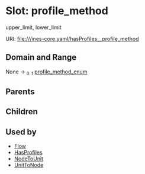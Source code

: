 
# Slot: profile_method

upper_limit, lower_limit

URI: [file:///ines-core.yaml/hasProfiles__profile_method](file:///ines-core.yaml/hasProfiles__profile_method)


## Domain and Range

None &#8594;  <sub>0..1</sub> [profile_method_enum](profile_method_enum.md)

## Parents


## Children


## Used by

 * [Flow](Flow.md)
 * [HasProfiles](HasProfiles.md)
 * [NodeToUnit](NodeToUnit.md)
 * [UnitToNode](UnitToNode.md)
